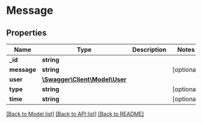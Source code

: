 # Message

## Properties
Name | Type | Description | Notes
------------ | ------------- | ------------- | -------------
**_id** | **string** |  | 
**message** | **string** |  | [optional] 
**user** | [**\Swagger\Client\Model\User**](User.md) |  | 
**type** | **string** |  | [optional] 
**time** | **string** |  | [optional] 

[[Back to Model list]](../README.md#documentation-for-models) [[Back to API list]](../README.md#documentation-for-api-endpoints) [[Back to README]](../README.md)


